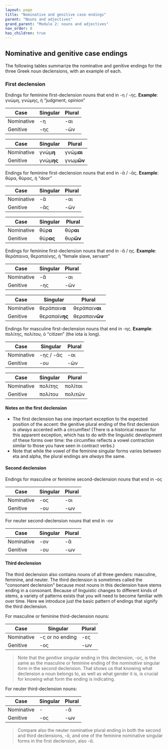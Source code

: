 ```yaml
---
layout: page
title: "Nominative and genitive case endings"
parent: "Nouns and adjectives"
grand_parent: "Module 2: nouns and adjectives"
nav_order: 8
has_children: true
---
```


## Nominative and genitive case endings

The following tables summarize the nominative and genitive endings for the three Greek noun declensions, with an example of each.

### First declension


Endings for feminine first-declension nouns that end in -η / -ης. **Example**: γνώμη, γνώμης, ἡ “judgment, opinion”
 
| Case | Singular | Plural |
| --- |----------- | ----------- |
| Nominative | -η | -αι |
| Genitive | -ης | -ῶν |



| Case | Singular | Plural |
| --- |----------- | ----------- |
| Nominative | γνώμ**η** | γνῶμ**αι** |
| Genitive | γνώμ**ης** | γνωμ**ῶν** |



Endings for feminine first-declension nouns that end in -ᾱ / -ᾱς. **Example**:  θύρα, θύρας, ἡ “door”

| Case | Singular | Plural |
| --- |----------- | ----------- |
| Nominative | -ᾱ | -αι |
| Genitive | -ᾱς | -ῶν |


| Case | Singular | Plural |
| --- |----------- | ----------- |
| Nominative | θύρ**α** | θύρ**αι** |
| Genitive | θύρ**ας** | θυρ**ῶν** |


Endings for feminine first-declension nouns that end in -ᾰ / ης. **Example**: θεράπαινα, θεραπαίνης, ἡ “female slave, servant”

| Case | Singular | Plural |
| --- |----------- | ----------- |
| Nominative | -ᾰ | -αι |
| Genitive | -ης | -ῶν |


| Case | Singular | Plural |
| --- |----------- | ----------- |
| Nominative | θεράπαιν**α** | θεράπαιν**αι** |
| Genitive | θεραπαίν**ης** | θεραπαιν**ῶν** |



Endings for masculine first-declension nouns that end in -ης.    **Example**:  πολίτης, πολίτου, ὁ “citizen” (the iota is long).


| Case | Singular | Plural |
| --- |----------- | ----------- |
| Nominative | -ης / -ᾱς | -αι |
| Genitive | -ου | -ῶν |


| Case | Singular | Plural |
| --- |----------- | ----------- |
| Nominative | πολίτης  | πολῖται |
| Genitive | πολίτου | πολιτῶν |





#### Notes on the first declension


- The first declension has one important exception to the expected position of the accent:  the genitive plural ending of the first declension is *always* accented with a circumflex! (There is a historical reason for this apparent exception, which has to do with the linguistic development of these forms over time: the circumflex reflects a vowel contraction similar to those you have seen in contract verbs.)
- Note that while the vowel of the feminine singular forms varies between eta and alpha, the plural endings are *always* the same.



#### Second declension

Endings for masculine or feminine second-declension nouns that end in -ος

| Case | Singular | Plural |
| --- |----------- | ----------- |
| Nominative | -ος | -οι |
| Genitive | -ου | -ων |

For neuter second-declension nouns that end in -ον

| Case | Singular | Plural |
| --- |----------- | ----------- |
| Nominative | -ον | -ᾰ |
| Genitive | -ου | -ων |


#### Third declension

The third declension also contains nouns of all three genders: masculine, feminine, and neuter. The third declension is sometimes called the "consonant declension" because most nouns in this declension have stems ending in a consonant. Because of linguistic changes to different kinds of stems, a variety of patterns exists that you will need to become familiar with over time. Here we introduce just the basic pattern of endings that signify the third declension.

For masculine or feminine third-declension nouns:

| Case | Singular | Plural |
| --- |----------- | ----------- |
| Nominative | -ς or no ending | -ες  |
| Genitive | -ος  | -ων |

> Note that the *genitive* singular ending in this declension, -ος, is the same as the masculine or feminine ending of the *nominative* singular form in the second declension. That shows us that knowing what declension a noun belongs to, as well as what gender it is, is crucial for knowing what form the ending is indicating. 

For neuter third-declension nouns:

| Case | Singular | Plural |
| --- |----------- | ----------- |
| Nominative | - | -ᾰ |
| Genitive | -ος | -ων |

> Compare also the neuter nominative plural ending in both the second and third declensions, -ᾰ, and one of the feminine nominative singular forms in the first declension, also -ᾰ.



